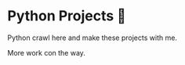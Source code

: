 # **Python Projects** 🐍
Python crawl here and make these projects with me.

More work con the way. 


